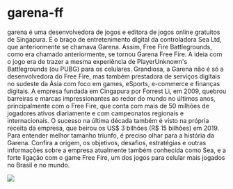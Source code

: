 # garena-ff


garena é uma desenvolvedora de jogos e editora de jogos online gratuitos de Singapura. É o braço de entretenimento digital da controladora Sea Ltd, que anteriormente se chamava Garena.
Assim, Free Fire Battlegrounds, como era chamado anteriormente, se tornou Garena Free Fire. A ideia com o jogo era de trazer a mesma experiência de PlayerUnknown's Battlegrounds (ou PUBG) para os celulares.
Grandiosa, a Garena não é só a desenvolvedora do Free Fire, mas também prestadora de serviços digitais no sudeste da Ásia com foco em games, eSports, e-commerce e finanças digitais. A empresa fundada em Cingapura por Forrest Li, em 2009, quebrou barreiras e marcas impressionantes ao redor do mundo no últimos anos, principalmente com o Free Fire, que conta com mais de 50 milhões de jogadores ativos diariamente e com campeonatos regionais e internacionais. O sucesso na última década também é visto na própria receita da empresa, que beirou os US$ 3 bilhões (R$ 15 bilhões) em 2019.
Para entender melhor tamanho triunfo, é preciso olhar para a história da Garena. Confira a origem, os objetivos, desafios, estratégias e outras informações sobre a empresa atualmente também conhecida como Sea, e a forte ligação com o game Free Fire, um dos jogos para celular mais jogados no Brasil e no mundo.

![](https://media.tenor.com/vo5nC5MteHYAAAAM/free-fire.gif)






